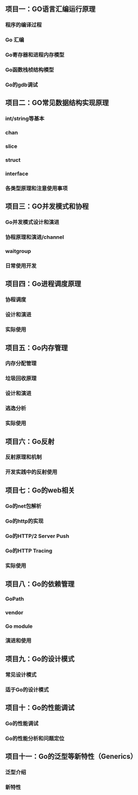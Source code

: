 
## 项目一：GO语言汇编运行原理
### 程序的编译过程
### Go 汇编
### Go寄存器和进程内存模型
### Go函数栈桢结构模型
### Go的gdb调试

## 项目二：GO常见数据结构实现原理
### int/string等基本
### chan
### slice
### struct
### interface
### 各类型原理和注意使用事项

## 项目三：GO并发模式和协程
### Go并发模式设计和演进
### 协程原理和演进/channel
### waitgroup
### 日常使用开发

## 项目四：Go进程调度原理
### 协程调度
### 设计和演进
### 实际使用

## 项目五：Go内存管理
### 内存分配管理
### 垃圾回收原理
### 设计和演进
### 逃逸分析
### 实际使用

## 项目六：Go反射
### 反射原理和机制
### 开发实践中的反射使用

## 项目七：Go的web相关
### Go的net包解析
### Go的http的实现
### Go的HTTP/2 Server Push
### Go的HTTP Tracing
### 实际使用

## 项目八：Go的依赖管理
### GoPath
### vendor
### Go module
### 演进和使用

## 项目九：Go的设计模式
### 常见设计模式
### 适于Go的设计模式

## 项目十：Go的性能调试
### Go的性能调试
### Go的性能分析和问题定位

## 项目十一：Go的泛型等新特性（Generics）
### 泛型介绍
### 新特性








